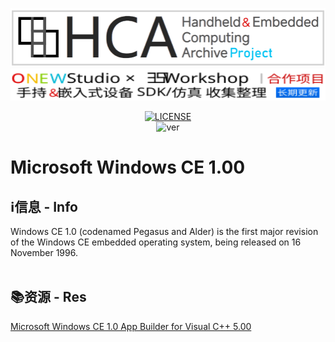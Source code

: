 <div align="center">
 
<img alt="LOGO" src="https://github.com/Inter1006/Handheld-Embedded-Emulator-Collection/blob/resources/logopng.png" width="505" height="94" /><br />
<img alt="LOGO" src="https://github.com/Inter1006/Handheld-Embedded-Emulator-Collection/blob/resources/HCA_down.svg" width="600" height="51" /><br />

[![LICENSE](https://img.shields.io/badge/LICENSE-GNU_GPL3.0-green.svg)](https://github.com/Inter1006/Handheld-Embedded-Emulator-Collection/blob/main/LICENSE)<br />
![ver](https://img.shields.io/badge/Last_update-2024/07/23-blue.svg)<br />

</div>

# Microsoft Windows CE 1.00
## ℹ信息 - Info
Windows CE 1.0 (codenamed Pegasus and Alder) is the first major revision of the Windows CE embedded operating system, being released on 16 November 1996.<br />
<br />
## 📚资源 - Res
[Microsoft Windows CE 1.0 App Builder for Visual C++ 5.00](https://archive.org/download/msvcceu.100/MSVCCEU.100.iso)<br />

